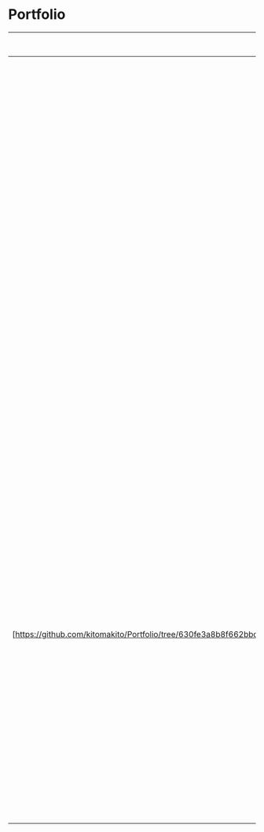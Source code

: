 # Portfolio

| # | Наименование проекта | Описание | Навыки и инструменты | Ключевые слова проекта |  
| --: | :-------------------------------------------: | :-------------------------------------------:  | :-------------------------------------------: |  :-------------------------------------------: |
| 1.  | [Анализ рекламных источников в мобильной игре](https://github.com/kitomakito/Portfolio/tree/aabdd930732babee8336405b104a6b58d5addc77/%D0%90%D0%BD%D0%B0%D0%BB%D0%B8%D0%B7%20%D1%80%D0%B5%D0%BA%D0%BB%D0%B0%D0%BC%D0%BD%D1%8B%D1%85%20%D0%B8%D1%81%D1%82%D0%BE%D1%87%D0%BD%D0%B8%D0%BA%D0%BE%D0%B2%20%D0%B2%20%D0%BC%D0%BE%D0%B1%D0%B8%D0%BB%D1%8C%D0%BD%D0%BE%D0%B9%20%D0%B8%D0%B3%D1%80%D0%B5)| На основе данных о действиях пользователей, источниках их перехода, а также данных по закупке рекламы проведен исследовательский аанализ, проверена эффективность и окупаемость рекламных каналов, даны рекомендации по корректировке бюджетов в соответствии с планируемой монетизацией | Matplotlib,NumPy,Pandas,Python,SciPy,исследовательский анализ, описательная статистика,проверка статистических гипотез | обработка данных, histogram, boxplot, статистический тест, критерий Стьюдента | 
| 2.  |  [Анализ рынка недвижимости Санкт-Петербурга](https://github.com/kitomakito/Portfolio/tree/aabdd930732babee8336405b104a6b58d5addc77/%D0%90%D0%BD%D0%B0%D0%BB%D0%B8%D0%B7%20%D1%80%D1%8B%D0%BD%D0%BA%D0%B0%20%D0%BD%D0%B5%D0%B4%D0%B2%D0%B8%D0%B6%D0%B8%D0%BC%D0%BE%D1%81%D1%82%D0%B8%20%D0%A1%D0%B0%D0%BD%D0%BA%D1%82-%D0%9F%D0%B5%D1%82%D0%B5%D1%80%D0%B1%D1%83%D1%80%D0%B3%D0%B0)| На основе данных сервиса Яндекс.Недвижимость определена рыночная стоимость объектов недвижимости разного типа, типичные параметры квартир, в зависимости от удаленности от центра. Проведена предобработка данных. Добавлены новые данные. Построены гистограммы, боксплоты, диаграммы рассеивания. | Matplotlib,Pandas,Python,визуализация данных,исследовательский анализ данных,предобработка данных | обработка данных, histogram, boxplot, scattermatrix, категоризация, scatterplot,  фрод-мониторинг |
| 2.  [https://github.com/kitomakito/Portfolio/tree/630fe3a8b8f662bbd31b05f7e0ca1fb9eec94567/%D0%98%D1%81%D1%81%D0%BB%D0%B5%D0%B4%D0%BE%D0%B2%D0%B0%D0%BD%D0%B8%D0%B5%20%D1%80%D1%8B%D0%BD%D0%BA%D0%B0%20%D0%B8%D0%B3%D1%80] | По историческим данным о продажах компьютерных игр, оценках пользователей и экспертов, по жанрам и платформам подготовлен отчет по выявеным закономерностям, определяющим успешность продаж игр в разных регионах мира. Проведена предобработка данных, анализ. Выбран актуальный период для анализа. Составлены портреты пользователей каждого региона. Проверены гипотезы о средних пользовательских рейтингах популярных платформ, о средних пользовательских рейтингах популярных жанров. | Matplotlib, NumPy, Pandas, Python, исследовательский анализ данных, описательная статистика, предобработка данных, проверка статистических гипотез | обработка данных, histogram, boxplot, статистический тест, критерий Стьюдента, piechart |



